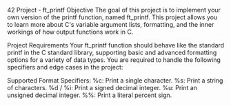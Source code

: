 42 Project - ft_printf
Objective
The goal of this project is to implement your own version of the printf function, named ft_printf. This project allows you to learn more about C's variable argument lists, formatting, and the inner workings of how output functions work in C.

Project Requirements
Your ft_printf function should behave like the standard printf in the C standard library, supporting basic and advanced formatting options for a variety of data types. You are required to handle the following specifiers and edge cases in the project:

Supported Format Specifiers:
%c: Print a single character.
%s: Print a string of characters.
%d / %i: Print a signed decimal integer.
%u: Print an unsigned decimal integer.
%%: Print a literal percent sign.
